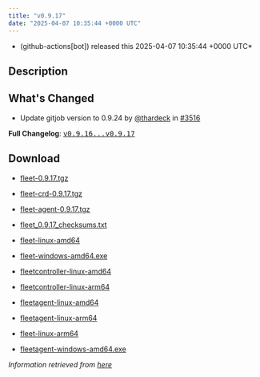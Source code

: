 ```yaml
---
title: "v0.9.17"
date: "2025-04-07 10:35:44 +0000 UTC"
---
```



* (github-actions[bot]) released this 2025-04-07 10:35:44 +0000 UTC*



## Description


<h2>What's Changed</h2>
<ul>
<li>Update gitjob version to 0.9.24 by <a class="user-mention notranslate" data-hovercard-type="user" data-hovercard-url="/users/thardeck/hovercard" data-octo-click="hovercard-link-click" data-octo-dimensions="link_type:self" href="https://github.com/thardeck">@thardeck</a> in <a class="issue-link js-issue-link" data-error-text="Failed to load title" data-id="2976233844" data-permission-text="Title is private" data-url="https://github.com/rancher/fleet/issues/3516" data-hovercard-type="pull_request" data-hovercard-url="/rancher/fleet/pull/3516/hovercard" href="https://github.com/rancher/fleet/pull/3516">#3516</a></li>
</ul>
<p><strong>Full Changelog</strong>: <a class="commit-link" href="https://github.com/rancher/fleet/compare/v0.9.16...v0.9.17"><tt>v0.9.16...v0.9.17</tt></a></p>



## Download


* [fleet-0.9.17.tgz](https://github.com/rancher/fleet/releases/download/v0.9.17/fleet-0.9.17.tgz)

* [fleet-crd-0.9.17.tgz](https://github.com/rancher/fleet/releases/download/v0.9.17/fleet-crd-0.9.17.tgz)

* [fleet-agent-0.9.17.tgz](https://github.com/rancher/fleet/releases/download/v0.9.17/fleet-agent-0.9.17.tgz)

* [fleet_0.9.17_checksums.txt](https://github.com/rancher/fleet/releases/download/v0.9.17/fleet_0.9.17_checksums.txt)

* [fleet-linux-amd64](https://github.com/rancher/fleet/releases/download/v0.9.17/fleet-linux-amd64)

* [fleet-windows-amd64.exe](https://github.com/rancher/fleet/releases/download/v0.9.17/fleet-windows-amd64.exe)

* [fleetcontroller-linux-amd64](https://github.com/rancher/fleet/releases/download/v0.9.17/fleetcontroller-linux-amd64)

* [fleetcontroller-linux-arm64](https://github.com/rancher/fleet/releases/download/v0.9.17/fleetcontroller-linux-arm64)

* [fleetagent-linux-amd64](https://github.com/rancher/fleet/releases/download/v0.9.17/fleetagent-linux-amd64)

* [fleetagent-linux-arm64](https://github.com/rancher/fleet/releases/download/v0.9.17/fleetagent-linux-arm64)

* [fleet-linux-arm64](https://github.com/rancher/fleet/releases/download/v0.9.17/fleet-linux-arm64)

* [fleetagent-windows-amd64.exe](https://github.com/rancher/fleet/releases/download/v0.9.17/fleetagent-windows-amd64.exe)




*Information retrieved from [here](https://github.com/rancher/fleet/releases/tag/v0.9.17)*

